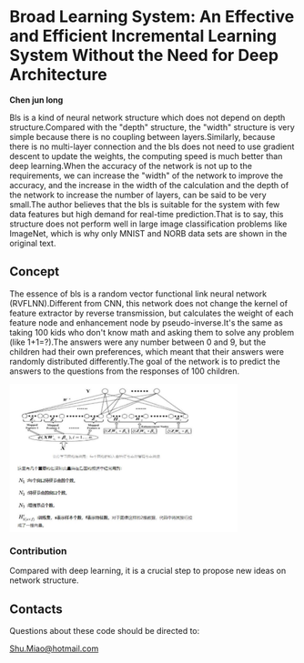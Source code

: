 
# Broad Learning System: An Effective and Efficient Incremental Learning System Without the Need for Deep Architecture

**Chen jun long**






 Bls is a kind of neural network structure which does not depend on depth structure.Compared with the "depth" structure, the "width" structure is very simple because there is no coupling between layers.Similarly, because there is no multi-layer connection and the bls does not need to use gradient descent to update the weights, the computing speed is much better than deep learning.When the accuracy of the network is not up to the requirements, we can increase the "width" of the network to improve the accuracy, and the increase in the width of the calculation and the depth of the network to increase the number of layers, can be said to be very small.The author believes that the bls is suitable for the system with few data features but high demand for real-time prediction.That is to say, this structure does not perform well in large image classification problems like ImageNet, which is why only MNIST and NORB data sets are shown in the original text.


## Concept


The essence of bls is a random vector functional link neural network (RVFLNN).Different from CNN, this network does not change the kernel of feature extractor by reverse transmission, but calculates the weight of each feature node and enhancement node by pseudo-inverse.It's the same as taking 100 kids who don't know math and asking them to solve any problem (like 1+1=?).The answers were any number between 0 and 9, but the children had their own preferences, which meant that their answers were randomly distributed differently.The goal of the network is to predict the answers to the questions from the responses of 100 children.

<img src="picture/i.JPG" width="400" hegiht="213" align=center />


### Contribution

Compared with deep learning, it is a crucial step to propose new ideas on network structure.







## Contacts

Questions about these code should be directed to:

Shu.Miao@hotmail.com
